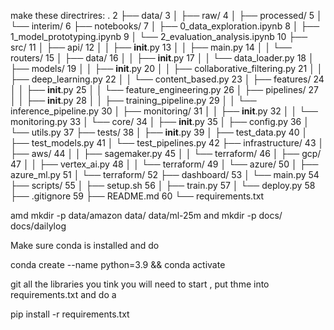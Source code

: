 make these directrires: .
    2 ├── data/
    3 │   ├── raw/
    4 │   ├── processed/
    5 │   └── interim/
    6 ├── notebooks/
    7 │   ├── 0_data_exploration.ipynb
    8 │   ├── 1_model_prototyping.ipynb
    9 │   └── 2_evaluation_analysis.ipynb
   10 ├── src/
   11 │   ├── api/
   12 │   │   ├── __init__.py
   13 │   │   ├── main.py
   14 │   │   └── routers/
   15 │   ├── data/
   16 │   │   ├── __init__.py
   17 │   │   └── data_loader.py
   18 │   ├── models/
   19 │   │   ├── __init__.py
   20 │   │   ├── collaborative_filtering.py
   21 │   │   ├── deep_learning.py
   22 │   │   └── content_based.py
   23 │   ├── features/
   24 │   │   ├── __init__.py
   25 │   │   └── feature_engineering.py
   26 │   ├── pipelines/
   27 │   │   ├── __init__.py
   28 │   │   ├── training_pipeline.py
   29 │   │   └── inference_pipeline.py
   30 │   ├── monitoring/
   31 │   │   ├── __init__.py
   32 │   │   └── monitoring.py
   33 │   └── core/
   34 │       ├── __init__.py
   35 │       ├── config.py
   36 │       └── utils.py
   37 ├── tests/
   38 │   ├── __init__.py
   39 │   ├── test_data.py
   40 │   ├── test_models.py
   41 │   └── test_pipelines.py
   42 ├── infrastructure/
   43 │   ├── aws/
   44 │   │   ├── sagemaker.py
   45 │   │   └── terraform/
   46 │   ├── gcp/
   47 │   │   ├── vertex_ai.py
   48 │   │   └── terraform/
   49 │   └── azure/
   50 │       ├── azure_ml.py
   51 │       └── terraform/
   52 ├── dashboard/
   53 │   └── main.py
   54 ├── scripts/
   55 │   ├── setup.sh
   56 │   ├── train.py
   57 │   └── deploy.py
   58 ├── .gitignore
   59 ├── README.md
   60 └── requirements.txt


   amd mkdir -p data/amazon data/ data/ml-25m  and mkdir -p docs/ docs/dailylog

   Make sure conda is installed and do

   conda create  --name  <name>  python=3.9  && conda activate <name>


   git all the libraries you tink you will need to start , put thme into requirements.txt and do a

   pip install -r requirements.txt
   